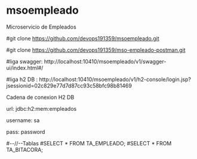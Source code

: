 # msoempleado
Microservicio de Empleados


#git clone https://github.com/devops191359/msoempleado.git


#git clone https://github.com/devops191359/mso-empleado-postman.git


#liga swagger: http://localhost:10410/msoempleado/v1/swagger-ui/index.html#/


#liga h2 DB : http://localhost:10410/msoempleado/v1/h2-console/login.jsp?jsessionid=02c829e77d7d87cc93c58bfc98b81469


Cadena de conexion H2 DB 

url: jdbc:h2:mem:empleados

username: sa

pass: password


#--//--Tablas
#SELECT * FROM TA_EMPLEADO;
#SELECT * FROM TA_BITACORA;

